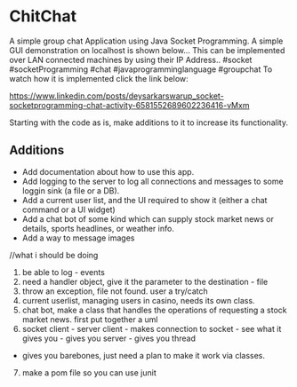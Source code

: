 # ChitChat
A simple group chat Application using Java Socket Programming. A simple GUI demonstration on localhost is shown below... This can be implemented over LAN connected machines by using their IP Address.. #socket #socketProgramming #chat #javaprogramminglanguage #groupchat
To watch how it is implemented click the link below:
 
https://www.linkedin.com/posts/deysarkarswarup_socket-socketprogramming-chat-activity-6581552689602236416-vMxm

Starting with the code as is, make additions to it to increase its functionality.

## Additions

- Add documentation about how to use this app.
- Add logging to the server to log all connections and messages to some loggin sink (a file or a DB).
- Add a current user list, and the UI required to show it (either a chat command or a UI widget)
- Add a chat bot of some kind which can supply stock market news or details, sports headlines, or weather info.
- Add a way to message images

//what i should be doing
1. be able to log - events
2. need a handler object, give it the parameter to the destination - file
3. throw an exception, file not found. user a try/catch
4. current userlist, managing users in casino, needs its own class. 
5. chat bot, make a class that handles the operations of requesting a stock market news. first put together a uml
6. socket client - server client - makes connection to socket - see what it gives you - gives you server - gives you thread
- gives you barebones, just need a plan to make it work via classes.
7. make a pom file so you can use junit